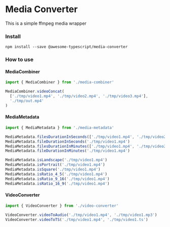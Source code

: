 # Media Converter

This is a simple ffmpeg media wrapper

### Install
```
npm install --save @awesome-typescript/media-converter
```

### How to use

#### MediaCombiner
```js
import { MediaCombiner } from './media-combiner'

MediaCombiner.videoConcat(
  ['./tmp/video1.mp4', './tmp/video2.mp4', './tmp/video3.mp4'],
  './tmp/out.mp4'
)
```

#### MediaMetadata
```js
import { MediaMetadata } from './media-metadata'

MediaMetadata.filesDurationInSeconds(['./tmp/video1.mp4', './tmp/video2.mp4'])
MediaMetadata.fileDurationInSeconds('./tmp/video1.mp4')
MediaMetadata.filesDurationInMinutes(['./tmp/video1.mp4', './tmp/video2.mp4'])
MediaMetadata.fileDurationInMinutes('./tmp/video1.mp4')

MediaMetadata.isLandscape('./tmp/video1.mp4')
MediaMetadata.isPortrait('./tmp/video1.mp4')
MediaMetadata.isSquare('./tmp/video1.mp4')
MediaMetadata.isRatio_4_5('./tmp/video1.mp4')
MediaMetadata.isRatio_9_16('./tmp/video1.mp4')
MediaMetadata.isRatio_16_9('./tmp/video1.mp4')
```

#### VideoConverter
```js
import { VideoConverter } from './video-converter'

VideoConverter.videoToAudio('./tmp/video1.mp4', './tmp/video1.mp3')
VideoConverter.videoToTS('./tmp/video1.mp4', './tmp/video1.ts')
```

